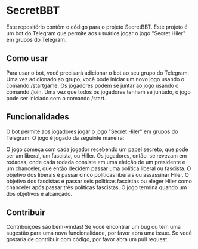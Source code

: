# SecretBBT
Este repositório contém o código para o projeto SecretBBT. Este projeto é um bot do Telegram que permite aos usuários jogar o jogo "Secret Hiler" em grupos do Telegram.

## Como usar
Para usar o bot, você precisará adicionar o bot ao seu grupo do Telegram. Uma vez adicionado ao grupo, você pode iniciar um novo jogo usando o comando /startgame. Os jogadores podem se juntar ao jogo usando o comando /join. Uma vez que todos os jogadores tenham se juntado, o jogo pode ser iniciado com o comando /start.

## Funcionalidades
O bot permite aos jogadores jogar o jogo "Secret Hiler" em grupos do Telegram. O jogo é jogado da seguinte maneira:

O jogo começa com cada jogador recebendo um papel secreto, que pode ser um liberal, um fascista, ou Hiller.
Os jogadores, então, se revezam em rodadas, onde cada rodada consiste em uma eleição de um presidente e um chanceler, que então decidem passar uma política liberal ou fascista.
O objetivo dos liberais é passar cinco políticas liberais ou assassinar Hiler. O objetivo dos fascistas é passar seis políticas fascistas ou eleger Hiler como chanceler após passar três políticas fascistas.
O jogo termina quando um dos objetivos é alcançado.
## Contribuir
Contribuições são bem-vindas! Se você encontrar um bug ou tem uma sugestão para uma nova funcionalidade, por favor abra uma issue. Se você gostaria de contribuir com código, por favor abra um pull request.
